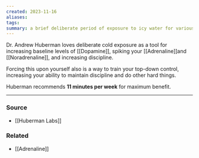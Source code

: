```yaml
---
created: 2023-11-16
aliases: 
tags: 
summary: a brief deliberate period of exposure to icy water for various benefits
---
```

Dr. Andrew Huberman loves deliberate cold exposure as a tool for increasing baseline levels of [[Dopamine]], spiking your [[Adrenaline]]and [[Noradrenaline]], and increasing discipline.

Forcing this upon yourself also is a way to train your top-down control, increasing your ability to maintain discipline and do other hard things. 

Huberman recommends **11 minutes per week** for maximum benefit.

****
### Source
- [[Huberman Labs]]

### Related
- [[Adrenaline]]